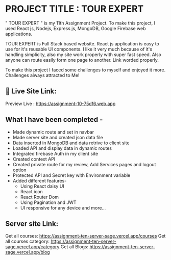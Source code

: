 
# PROJECT TITLE :  TOUR EXPERT

" TOUR EXPERT " is my 11th Assignment Project. To make this project, I used  React js, Nodejs, Express js, MongoDB, Google Firebase web applications. 

TOUR EXPERT is Full Stack based website. React js application is easy to use for it's reusable UI components. I like it very much because of it's handling simplicity, also my site work properly with super fast speed. Also anyone can route easily form one page to another. Link worded properly.

To make this project I faced some challenges to myself and enjoyed it more. Challenges always attracted to Me!  

## 🔗 Live Site Link: 
Preview Live : https://assignment-10-75df6.web.app


## What I have been completed -

- Made dynamic route and set in navbar
- Made server site and created json data file
- Data inserted in MongoDB and data retrive to client site
- Loaded API and display data in dynamic routes
- Integrated firebase Auth in my client site
- Created context API
- Created private route for my review, Add Services pages and logout option
- Protected API and Secret key with Environment variable
- Added different features-
    - Using React daisy UI
    - React icon
    - React Router Dom
    - Using Pagination and JWT
    - UI responsive for any device and more...




## Server site  Link:
Get all courses: https://assignment-ten-server-sage.vercel.app/courses
Get all courses category: https://assignment-ten-server-sage.vercel.app/category
Get all Blogs: https://assignment-ten-server-sage.vercel.app/blog


